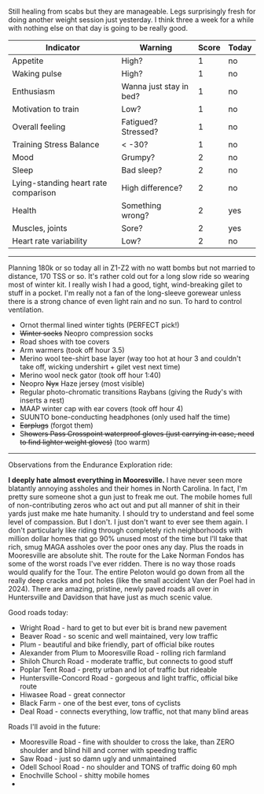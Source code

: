 Still healing from scabs but they are manageable. Legs surprisingly fresh for doing another weight session just yesterday. I think three a week for a while with nothing else on that day is going to be really good.

| Indicator                            | Warning                 | Score | Today |
| ------------------------------------ | ----------------------- | ----- | ----- |
| Appetite                             | High?                   | 1     | no    |
| Waking pulse                         | High?                   | 1     | no    |
| Enthusiasm                           | Wanna just stay in bed? | 1     | no    |
| Motivation to train                  | Low?                    | 1     | no    |
| Overall feeling                      | Fatigued? Stressed?     | 1     | no    |
| Training Stress Balance              | < -30?                  | 1     | no    |
| Mood                                 | Grumpy?                 | 2     | no    |
| Sleep                                | Bad sleep?              | 2     | no    |
| Lying-standing heart rate comparison | High difference?        | 2     | no    |
| Health                               | Something wrong?        | 2     | yes   |
| Muscles, joints                      | Sore?                   | 2     | yes   |
| Heart rate variability               | Low?                    | 2     | no    |

----

Planning 180k or so today all in Z1-Z2 with no watt bombs but not married to distance, 170 TSS or so. It's rather cold out for a long slow ride so wearing most of winter kit. I really wish I had a good, tight, wind-breaking gilet to stuff in a pocket. I'm really not a fan of the long-sleeve gorewear unless there is a strong chance of even light rain and no sun. To hard to control ventilation.

- Ornot thermal lined winter tights (PERFECT pick!)
- ~~Winter socks~~ Neopro compression socks
- Road shoes with toe covers
- Arm warmers (took off hour 3.5)
- Merino wool tee-shirt base layer (way too hot at hour 3 and couldn't take off, wicking undershirt + gilet vest next time)
- Merino wool neck gator (took off hour 1:40)
- Neopro ~~Nyx~~  Haze jersey (most visible)
- Regular photo-chromatic transitions Raybans (giving the Rudy's with inserts a rest)
- MAAP winter cap with ear covers (took off hour 4)
- SUUNTO bone-conducting headphones (only used half the time)
- ~~Earplugs~~ (forgot them)
- S~~howers Pass Crosspoint waterproof gloves (just carrying in case, need to find lighter weight gloves)~~ (too warm)

----

Observations from the Endurance Exploration ride:

**I deeply hate almost everything in Mooresville.** I have never seen more blatantly annoying assholes and their homes in North Carolina. In fact, I'm pretty sure someone shot a gun just to freak me out. The mobile homes full of non-contributing zeros who act out and put all manner of shit in their yards just make me hate humanity. I should try to understand and feel some level of compassion. But I don't. I just don't want to ever see them again. I don't particularly like riding through completely rich neighborhoods with million dollar homes that go 90% unused most of the time but I'll take that rich, smug MAGA assholes over the poor ones any day. Plus the roads in Mooresville are absolute shit. The route for the Lake Norman Fondos has some of the worst roads I've ever ridden. There is no way those roads would qualify for the Tour. The entire Peloton would go down from all the really deep cracks and pot holes (like the small accident Van der Poel had in 2024). There are amazing, pristine, newly paved roads all over in Huntersville and Davidson that have just as much scenic value.

Good roads today:
- Wright Road - hard to get to but ever bit is brand new pavement
- Beaver Road - so scenic and well maintained, very low traffic
- Plum - beautiful and bike friendly, part of official bike routes
- Alexander from Plum to Mooresville Road - rolling rich farmland
- Shiloh Church Road - moderate traffic, but connects to good stuff
- Poplar Tent Road - pretty urban and lot of traffic but rideable
- Huntersville-Concord Road - gorgeous and light traffic, official bike route
- Hiwasee Road - great connector
- Black Farm - one of the best ever, tons of cyclists
- Deal Road - connects everything, low traffic, not that many blind areas

Roads I'll avoid in the future:
- Mooresville Road - fine with shoulder to cross the lake, than ZERO shoulder and blind hill and corner with speeding traffic
- Saw Road - just so damn ugly and unmaintained
- Odell School Road - no shoulder and TONS of traffic doing 60 mph
- Enochville School - shitty mobile homes
- 
